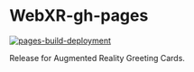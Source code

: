# WebXR-gh-pages
[![pages-build-deployment](https://github.com/97saundersj/cARds/actions/workflows/pages/pages-build-deployment/badge.svg)](https://github.com/97saundersj/cARds/actions/workflows/pages/pages-build-deployment)

Release for Augmented Reality Greeting Cards.
